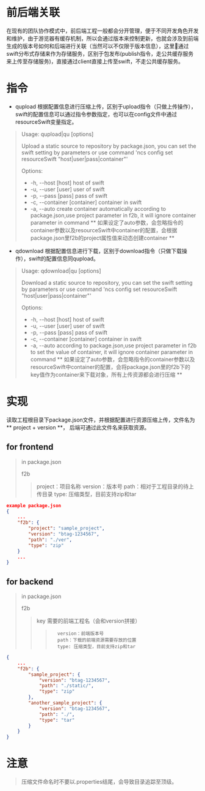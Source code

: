 # 前后端关联
在现有的团队协作模式中，前后端工程一般都会分开管理，便于不同开发角色开发和维护，由于游览器有缓存机制，所以会通过版本来控制更新，也就会涉及到前端生成的版本号如何和后端进行关联（当然可以不仅限于版本信息），这里通过swift分布式存储来作为存储服务，区别于包发布(publish指令，走公共缓存服务来上传至存储服务)，直接通过client直接上传至swift，不走公共缓存服务。

# 指令
- qupload 根据配置信息进行压缩上传，区别于upload指令（只做上传操作），swift的配置信息可以通过指令参数指定，也可以在config文件中通过resourceSwift变量指定。
>Usage: qupload|qu [options]
>
>Upload a static source to repository by package.json, you can set the swift setting by parameters or use command 'ncs config set resourceSwift "host|user|pass|container"'
>
>Options:
>
>+  -h, --host [host]            host of swift
>+  -u, --user [user]            user of swift
>+  -p, --pass [pass]            pass of swift
>+  -c, --container [container]  container in swift
>+  -a, --auto                   create container automatically according to package.json,use project parameter in f2b, it will ignore container parameter in command
** 如果设定了auto参数，会忽略指令的container参数以及resourceSwift中container的配置，会根据package.json里f2b的project属性值来动态创建container **

- qdownload 根据配置信息进行下载，区别于download指令（只做下载操作），swift的配置信息同qupload。
>Usage: qdownload|qu [options]
>
>Download a static source to repository, you can set the swift setting by parameters or use command 'ncs config set resourceSwift "host|user|pass|container"'
>
>Options:
>
>+   -h, --host [host]            host of swift
>+   -u, --user [user]            user of swift
>+   -p, --pass [pass]            pass of swift
>+   -c, --container [container]  container in swift
>+   -a, --auto                   according to package.json,use project parameter in f2b to set the value of container, it will ignore container parameter in command
** 如果设定了auto参数，会忽略指令的container参数以及resourceSwift中container的配置，会将package.json里的f2b下的key值作为container来下载对象，所有上传资源都会进行压缩 **

# 实现
读取工程根目录下package.json文件，并根据配置进行资源压缩上传，文件名为 ** project + version **， 后端可通过此文件名来获取资源。

## for frontend

> in package.json
>
> f2b
>
>>   project：项目名称
>>   version：版本号
>>   path：相对于工程目录的待上传目录
>>   type: 压缩类型，目前支持zip和tar

```json
example package.json
{
  	...
 	"f2b": {
  		"project": "sample_project",
  		"version": "btag-1234567",
  		"path": "./ver",
        "type": "zip"
	}
    ...
}

```



## for backend

> in package.json
>
> f2b
>
>>   key 需要的前端工程名（会和version拼接）
>>>       version：前端版本号
>>>       path：下载的前端资源需要存放的位置
>>>       type: 压缩类型，目前支持zip和tar


```json
{
	...
  	"f2b": {
        "sample_project": {
            "version": "btag-1234567",
            "path": "./static/",
            "type": "zip"
        },
        "another_sample_project": {
            "version": "btag-1234567",
            "path": "./",
            "type": "tar"
        }
	}
}
```
# 注意
> 压缩文件命名时不要以.properties结尾，会导致目录追踪至顶级。
